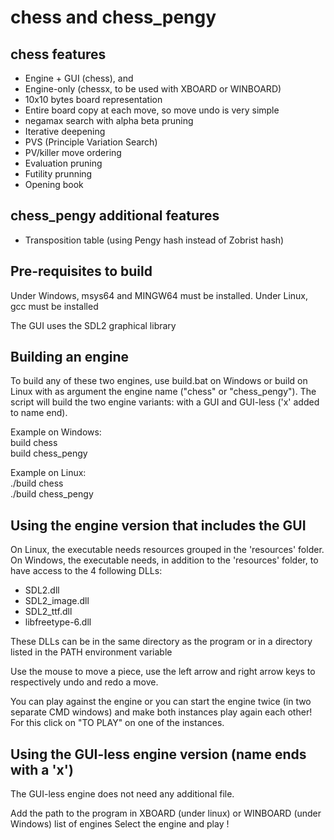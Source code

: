# chess and chess_pengy

## chess features

- Engine + GUI (chess), and
- Engine-only (chessx, to be used with XBOARD or WINBOARD)
- 10x10 bytes board representation
- Entire board copy at each move, so move undo is very simple
- negamax search with alpha beta pruning
- Iterative deepening
- PVS (Principle Variation Search)
- PV/killer move ordering
- Evaluation pruning
- Futility prunning
- Opening book

## chess_pengy additional features

- Transposition table (using Pengy hash instead of Zobrist hash)

## Pre-requisites to build

Under Windows, msys64 and MINGW64 must be installed.
Under Linux, gcc must be installed

The GUI uses the SDL2 graphical library

## Building an engine

To build any of these two engines, use build.bat on Windows or build on Linux with as argument the engine name ("chess" or "chess_pengy").
The script will build the two engine variants: with a GUI and GUI-less ('x' added to name end).

Example on Windows:  
build chess  
build chess_pengy

Example on Linux:  
./build chess  
./build chess_pengy

## Using the engine version that includes the GUI

On Linux, the executable needs resources grouped in the 'resources' folder.
On Windows, the executable needs, in addition to the 'resources' folder, to have access to the 4 following DLLs:

- SDL2.dll
- SDL2_image.dll
- SDL2_ttf.dll
- libfreetype-6.dll

These DLLs can be in the same directory as the program or in a directory listed in the PATH environment variable

Use the mouse to move a piece, use the left arrow and right arrow keys to respectively undo and redo a move.

You can play against the engine or you can start the engine twice (in two separate CMD windows) and make both instances play again each other! For this click on "TO PLAY" on one of the instances.

## Using the GUI-less engine version (name ends with a 'x')

The GUI-less engine does not need any additional file.

Add the path to the program in XBOARD (under linux) or WINBOARD (under Windows) list of engines
Select the engine and play !
